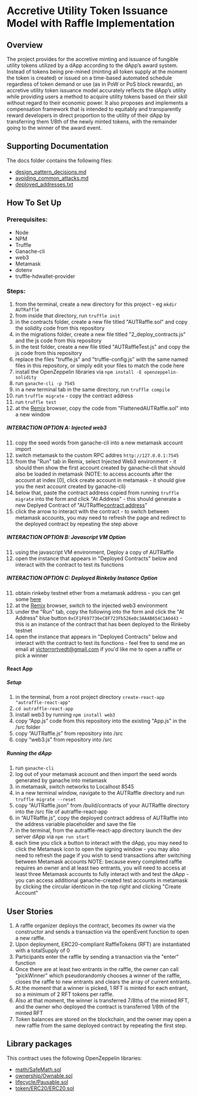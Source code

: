 # **Accretive Utility Token Issuance Model with Raffle Implementation**

## **Overview**
The project provides for the accretive minting and issuance of fungible utility tokens utilized by a dApp according to the dApp’s award system.  Instead of tokens being pre-mined (minting all token supply at the moment the token is created) or issued on a time-based automated schedule regardless of token demand or use (as in PoW or PoS block rewards), an accretive utility token issuance model accurately reflects the dApp’s utility while providing users a method to acquire utility tokens based on their skill without regard to their economic power.  It also proposes and implements a compensation framework that is intended to equitably and transparently reward developers in direct proportion to the utility of their dApp by transferring them 1/8th of the newly minted tokens, with the remainder going to the winner of the award event.

## Supporting Documentation
The docs folder contains the following files:
* [design_pattern_decisions.md](https://github.com/vrortvedt/accretive-utility-token-issuance-standard-with-raffle-contract/blob/master/docs/design_pattern_decisions.md "Title")
* [avoiding_common_attacks.md](https://github.com/vrortvedt/accretive-utility-token-issuance-standard-with-raffle-contract/blob/master/docs/avoiding_common_attacks.md "Title")
* [deployed_addresses.txt](https://github.com/vrortvedt/accretive-utility-token-issuance-standard-with-raffle-contract/blob/master/docs/deployed_addresses.txt "Title")

## **How To Set Up**
### Prerequisites:
* Node
* NPM
* Truffle
* Ganache-cli
* web3
* Metamask
* dotenv
* truffle-hdwallet-provider

### Steps:
1. from the terminal, create a new directory for this project - eg `mkdir AUTRaffle`
2. from inside that directory, run `truffle init`
3. in the contracts folder, create a new file titled "AUTRaffle.sol" and copy the solidity code from this repository
4. in the migrations folder, create a new file titled "2_deploy_contracts.js" and the js code from this repository
4. in the test folder, create a new file titled "AUTRaffleTest.js" and copy the js code from this repository
4. replace the files "truffle.js" and "truffle-config.js" with the same named files in this repository, or simply edit your files to match the code here
5. install the OpenZeppelin libraries via `npm install -E openzeppelin-solidity`
6. run `ganache-cli -p 7545`
7. in a new terminal tab in the same directory, run `truffle compile`
8. run `truffle migrate` - copy the contract address
9. run `truffle test`
10. at the [Remix](https://remix.ethereum.org "Title") browser, copy the code from "FlattenedAUTRaffle.sol" into a new window
##### INTERACTION OPTION A: Injected web3
11. copy the seed words from ganache-cli into a new metamask account import
12. switch metamask to the custom RPC addres `http://127.0.0.1:7545`
13. from the "Run" tab in Remix, select Injected Web3 environment - it should then show the first account created by ganache-cli that should also be loaded in metamask (NOTE: to access accounts after the account at index [0], click create account in metamask - it should give you the next account created by ganache-cli)
14. below that, paste the contract address copied from running `truffle migrate` into the form and click "At Address" - this should generate a new Deplyed Contract of "AUTRaffle[contract address](blockchain)"
15. click the arrow to interact with the contract - to switch between metamask accounts, you may need to refresh the page and redirect to the deployed contract by repeating the step above
##### INTERACTION OPTION B: Javascript VM Option
11. using the javascript VM environment, Deploy a copy of AUTRaffle
12. open the instance that appears in "Deployed Contracts" below and interact with the contract to test its functions
##### INTERACTION OPTION C: Deployed Rinkeby Instance Option
11. obtain rinkeby testnet ether from a metamask address - you can get some [here](https://faucet.rinkeby.io "Title")
12. at the [Remix](https://remix.ethereum.org "Title") browser, switch to the injected web3 environment
13. under the "Run" tab, copy the following into the form and click the "At Address" blue button 
`0xCF1F697736eC8F723Fb526e0c3AA4B654C1A6443` - this is an instance of the contract that has been deployed to the Rinkeby testnet
14. open the instance that appears in "Deployed Contracts" below and interact with the contract to test its functions - feel free to send me an email at victorrortvedt@gmail.com if you'd like me to open a raffle or pick a winner
#### React App
##### Setup
1. in the terminal, from a root project directory `create-react-app "autraffle-react-app"`
1. `cd autraffle-react-app`
1. install web3 by running `npm install web3`
1. copy “App.js” code from this repository into the existing "App.js" in the /src folder
1. copy “AUTRaffle.js” from repository into /src
1. copy “web3.js” from repository into /src 
##### Running the dApp
1. run `ganache-cli`
1. log out of your metamask account and then import the seed words generated by ganache into metamask
1. in metamask, switch networks to Localhost 8545
1. in a new terminal window, navigate to the AUTRaffle directory and run `truffle migrate --reset`
1. copy “AUTRaffle.json” from /build/contracts of your AUTRaffle directory into the /src file of autraffle-react-app
1. in “AUTRaffle.js”, copy the deployed contract address of AUTRaffle into the address variable placeholder and save the file 
1. in the terminal, from the autraffle-react-app directory launch the dev server dApp via `npm run start`
11. each time you click a button to interact with the dApp, you may need to click the Metamask icon to open the signing window - you may also need to refresh the page if you wish to send transactions after switching between Metamask accounts
NOTE: because every completed raffle requires an owner and at least two entrants, you will need to access at least three Metamask accounts to fully interact with and test the dApp - you can access additional ganache-created test accounts in metamask by clicking the circular identicon in the top right and clicking "Create Account"

## **User Stories**
1. A raffle organizer deploys the contract, becomes its owner via the constructor and sends a transaction via
the openEvent function to open a new raffle.
1. Upon deployment, ERC20-compliant RaffleTokens (RFT) are instantiated with a totalSupply of 0
1. Participants enter the raffle by sending a transaction via the "enter" function
1. Once there are at least two entrants in the raffle, the owner can call "pickWinner" which pseudorandomly chooses a winner
of the raffle, closes the raffle to new entrants and clears the array of current entrants.
1. At the moment that a winner is picked, 1 RFT is minted for each entrant, so a minimum of 2 RFT tokens per raffle.
1. Also at that moment, the winner is transferred 7/8ths of the minted RFT, and the owner who deployed the contract is 
transferred 1/8th of the minted RFT
1. Token balances are stored on the blockchain, and the owner may open a new raffle from the same deployed contract by repeating the first step.  

## **Library packages**
This contract uses the following OpenZeppelin libraries:
* [math/SafeMath.sol](https://github.com/OpenZeppelin/openzeppelin-solidity/blob/master/contracts/math/SafeMath.sol "Title") 
* [ownership/Ownable.sol](https://github.com/OpenZeppelin/openzeppelin-solidity/blob/master/contracts/ownership/Ownable.sol "Title")  
* [lifecycle/Pausable.sol](https://github.com/OpenZeppelin/openzeppelin-solidity/blob/master/contracts/lifecycle/Pausable.sol "Title")
* [token/ERC20/ERC20.sol](https://github.com/OpenZeppelin/openzeppelin-solidity/blob/master/contracts/token/ERC20/ERC20.sol "Title")


 

